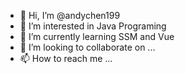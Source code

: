 - 👋 Hi, I’m @andychen199
- 👀 I’m interested in Java Programing
- 🌱 I’m currently learning SSM and Vue
- 💞️ I’m looking to collaborate on ...
- 📫 How to reach me ...

<!---
andychen199/andychen199 is a ✨ special ✨ repository because its `README.md` (this file) appears on your GitHub profile.
You can click the Preview link to take a look at your changes.
--->
